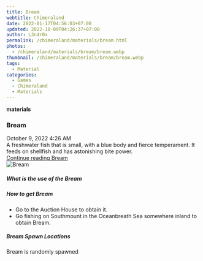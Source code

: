 ```yaml
---
title: Bream
webtitle: Chimeraland
date: 2022-01-17T04:56:03+07:00
updated: 2022-10-09T04:26:37+07:00
author: L3n4r0x
permalink: /chimeraland/materials/bream.html
photos:
  - /chimeraland/materials/bream/bream.webp
thumbnail: /chimeraland/materials/bream/bream.webp
tags:
  - Material
categories:
  - Games
  - Chimeraland
  - Materials
---
```


<section id="bootstrap-wrapper">
  <link
    rel="stylesheet"
    href="https://cdn.statically.io/gh/dimaslanjaka/Web-Manajemen/40ac3225/css/bootstrap-4.5-wrapper.css"
  />
  <div
    class="row g-0 border rounded overflow-hidden flex-md-row mb-4 shadow-sm position-relative"
  >
    <div class="col p-4 d-flex flex-column position-static">
      <strong class="d-inline-block mb-2 text-success">materials</strong>
      <h3 class="mb-0">Bream</h3>
      <div class="mb-1 text-muted">October 9, 2022 4:26 AM</div>
      <div class="mb-2 border p-1">
        A freshwater fish that is small, with a blue body and fierce
        temperament. It feeds on shellfish and has astonishing bite power.
      </div>
      <a href="#" class="stretched-link d-none">Continue reading Bream</a>
    </div>
    <div class="col-auto d-none d-lg-block">
      <img src="/chimeraland/materials/bream/bream.webp" alt="Bream" />
    </div>
  </div>
  <div class="row">
    <div class="col-lg-6 col-12 mb-2">
      <div class="card">
        <div class="card-body">
          <h5 class="card-title">What is the use of the Bream</h5>
          <div class="card-text"><ul></ul></div>
        </div>
      </div>
    </div>
    <div class="col-lg-6 col-12 mb-2">
      <div class="card">
        <div class="card-body">
          <h5 class="card-title">How to get Bream</h5>
          <div class="card-text">
            <ul>
              <li>Go to the Auction House to obtain it.</li>
              <li>
                Go fishing on Southmount in the Oceanbreath Sea somewhere inland
                to obtain Bream.
              </li>
            </ul>
          </div>
        </div>
      </div>
    </div>
    <div class="col-12 mb-2">
      <h5>Bream Spawn Locations</h5>
      <p>Bream is randomly spawned</p>
    </div>
  </div>
</section>